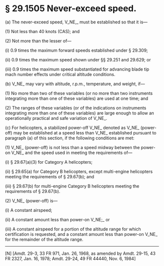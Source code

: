 # § 29.1505   Never-exceed speed.

(a) The never-exceed speed, V_NE,_ must be established so that it is—


(1) Not less than 40 knots (CAS); and 


(2) Not more than the lesser of—


(i) 0.9 times the maximum forward speeds established under § 29.309; 


(ii) 0.9 times the maximum speed shown under §§ 29.251 and 29.629; or 


(iii) 0.9 times the maximum speed substantiated for advancing blade tip mach number effects under critical altitude conditions.


(b) V_NE_ may vary with altitude, r.p.m., temperature, and weight, if—


(1) No more than two of these variables (or no more than two instruments integrating more than one of these variables) are used at one time; and 


(2) The ranges of these variables (or of the indications on instruments integrating more than one of these variables) are large enough to allow an operationally practical and safe variation of V_NE_. 


(c) For helicopters, a stabilized power-off V_NE_ denoted as V_NE_ (power-off) may be established at a speed less than V_NE_ established pursuant to paragraph (a) of this section, if the following conditions are met: 


(1) V_NE_ (power-off) is not less than a speed midway between the power-on V_NE_ and the speed used in meeting the requirements of—


(i) § 29.67(a)(3) for Category A helicopters; 


(ii) § 29.65(a) for Category B helicopters, except multi-engine helicopters meeting the requirements of § 29.67(b); and 


(iii) § 29.67(b) for multi-engine Category B helicopters meeting the requirements of § 29.67(b). 


(2) V_NE_ (power-off) is—


(i) A constant airspeed; 


(ii) A constant amount less than power-on V_NE;_ or 


(iii) A constant airspeed for a portion of the altitude range for which certification is requested, and a constant amount less than power-on V_NE_ for the remainder of the altitude range. 



---

[N] [Amdt. 29-3, 33 FR 971, Jan. 26, 1968, as amended by Amdt. 29-15, 43 FR 2327, Jan. 16, 1978; Amdt. 29-24, 49 FR 44440, Nov. 6, 1984]





